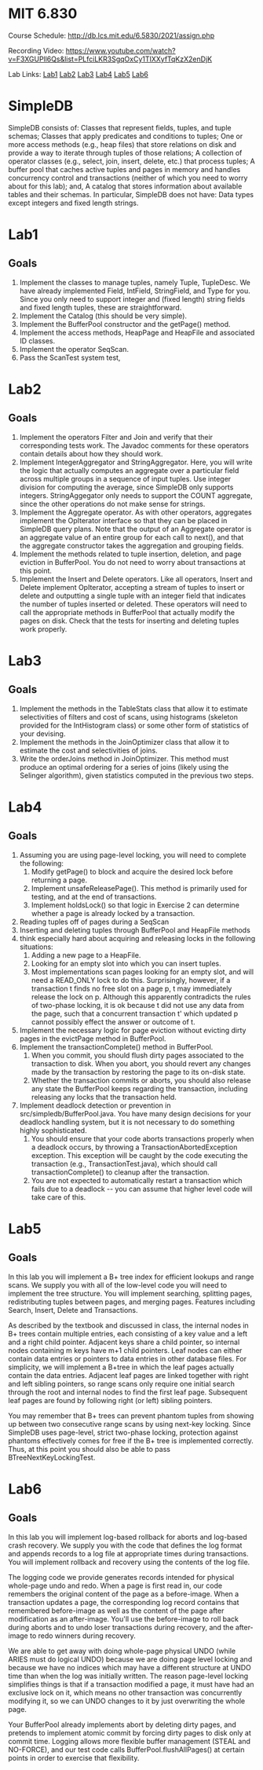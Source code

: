 # MIT 6.830
Course Schedule: http://db.lcs.mit.edu/6.5830/2021/assign.php

Recording Video: https://www.youtube.com/watch?v=F3XGUPll6Qs&list=PLfciLKR3SgqOxCy1TIXXyfTqKzX2enDjK

Lab Links: [Lab1](https://github.com/MIT-DB-Class/simple-db-hw-2021/blob/master/lab1.md) 
[Lab2](https://github.com/MIT-DB-Class/simple-db-hw-2021/blob/master/lab2.md) 
[Lab3](https://github.com/MIT-DB-Class/simple-db-hw-2021/blob/master/lab3.md) 
[Lab4](https://github.com/MIT-DB-Class/simple-db-hw-2021/blob/master/lab4.md) 
[Lab5](https://github.com/MIT-DB-Class/simple-db-hw-2021/blob/master/lab5.md) 
[Lab6](https://github.com/MIT-DB-Class/simple-db-hw-2021/blob/master/lab6.md) 

# SimpleDB
SimpleDB consists of:
Classes that represent fields, tuples, and tuple schemas;
Classes that apply predicates and conditions to tuples;
One or more access methods (e.g., heap files) that store relations on disk and provide a way to iterate through tuples of those relations;
A collection of operator classes (e.g., select, join, insert, delete, etc.) that process tuples;
A buffer pool that caches active tuples and pages in memory and handles concurrency control and transactions (neither of which you need to worry about for this lab); and,
A catalog that stores information about available tables and their schemas.
In particular, SimpleDB does not have:
Data types except integers and fixed length strings.

# Lab1
## Goals
1. Implement the classes to manage tuples, namely Tuple, TupleDesc. We have already implemented Field, IntField, StringField, and Type for you. Since you only need to support integer and (fixed length) string fields and fixed length tuples, these are straightforward.
2. Implement the Catalog (this should be very simple).
3. Implement the BufferPool constructor and the getPage() method.
4. Implement the access methods, HeapPage and HeapFile and associated ID classes.
5. Implement the operator SeqScan.
6. Pass the ScanTest system test,

# Lab2
## Goals
1. Implement the operators Filter and Join and verify that their corresponding tests work. The Javadoc comments for these operators contain details about how they should work. 
2. Implement IntegerAggregator and StringAggregator. Here, you will write the logic that actually computes an aggregate over a particular field across multiple groups in a sequence of input tuples. Use integer division for computing the average, since SimpleDB only supports integers. StringAggegator only needs to support the COUNT aggregate, since the other operations do not make sense for strings.
3. Implement the Aggregate operator. As with other operators, aggregates implement the OpIterator interface so that they can be placed in SimpleDB query plans. Note that the output of an Aggregate operator is an aggregate value of an entire group for each call to next(), and that the aggregate constructor takes the aggregation and grouping fields.
4. Implement the methods related to tuple insertion, deletion, and page eviction in BufferPool. You do not need to worry about transactions at this point.
5. Implement the Insert and Delete operators. Like all operators, Insert and Delete implement OpIterator, accepting a stream of tuples to insert or delete and outputting a single tuple with an integer field that indicates the number of tuples inserted or deleted. These operators will need to call the appropriate methods in BufferPool that actually modify the pages on disk. Check that the tests for inserting and deleting tuples work properly.

# Lab3
## Goals
1. Implement the methods in the TableStats class that allow it to estimate selectivities of filters and cost of scans, using histograms (skeleton provided for the IntHistogram class) or some other form of statistics of your devising.
2. Implement the methods in the JoinOptimizer class that allow it to estimate the cost and selectivities of joins.
3. Write the orderJoins method in JoinOptimizer. This method must produce an optimal ordering for a series of joins (likely using the Selinger algorithm), given statistics computed in the previous two steps.

# Lab4
## Goals
1. Assuming you are using page-level locking, you will need to complete the following:
	1. Modify getPage() to block and acquire the desired lock before returning a page.
	2. Implement unsafeReleasePage(). This method is primarily used for testing, and at the end of transactions.
	3. Implement holdsLock() so that logic in Exercise 2 can determine whether a page is already locked by a transaction.
2. Reading tuples off of pages during a SeqScan
3. Inserting and deleting tuples through BufferPool and HeapFile methods
4. think especially hard about acquiring and releasing locks in the following situations:
	1. Adding a new page to a HeapFile. 
	2. Looking for an empty slot into which you can insert tuples. 
	3. Most implementations scan pages looking for an empty slot, and will need a READ_ONLY lock to do this. Surprisingly, however, if a transaction t finds no free slot on a page p, t may immediately release the lock on p. Although this apparently contradicts the rules of two-phase locking, it is ok because t did not use any data from the page, such that a concurrent transaction t' which updated p cannot possibly effect the answer or outcome of t.
5. Implement the necessary logic for page eviction without evicting dirty pages in the evictPage method in BufferPool.
6. Implement the transactionComplete() method in BufferPool. 
	1. When you commit, you should flush dirty pages associated to the transaction to disk. When you abort, you should revert any changes made by the transaction by restoring the page to its on-disk state.
	2. Whether the transaction commits or aborts, you should also release any state the BufferPool keeps regarding the transaction, including releasing any locks that the transaction held.
7. Implement deadlock detection or prevention in src/simpledb/BufferPool.java. You have many design decisions for your deadlock handling system, but it is not necessary to do something highly sophisticated. 
	1. You should ensure that your code aborts transactions properly when a deadlock occurs, by throwing a TransactionAbortedException exception. This exception will be caught by the code executing the transaction (e.g., TransactionTest.java), which should call transactionComplete() to cleanup after the transaction. 
	2. You are not expected to automatically restart a transaction which fails due to a deadlock -- you can assume that higher level code will take care of this.
	
# Lab5
## Goals
In this lab you will implement a B+ tree index for efficient lookups and range scans. We supply you with all of the low-level code you will need to implement the tree structure. You will implement searching, splitting pages, redistributing tuples between pages, and merging pages. Features including Search, Insert, Delete and Transactions.

As described by the textbook and discussed in class, the internal nodes in B+ trees contain multiple entries, each consisting of a key value and a left and a right child pointer. Adjacent keys share a child pointer, so internal nodes containing m keys have m+1 child pointers. Leaf nodes can either contain data entries or pointers to data entries in other database files. For simplicity, we will implement a B+tree in which the leaf pages actually contain the data entries. Adjacent leaf pages are linked together with right and left sibling pointers, so range scans only require one initial search through the root and internal nodes to find the first leaf page. Subsequent leaf pages are found by following right (or left) sibling pointers.

You may remember that B+ trees can prevent phantom tuples from showing up between two consecutive range scans by using next-key locking. Since SimpleDB uses page-level, strict two-phase locking, protection against phantoms effectively comes for free if the B+ tree is implemented correctly. Thus, at this point you should also be able to pass BTreeNextKeyLockingTest.
# Lab6
## Goals
In this lab you will implement log-based rollback for aborts and log-based crash recovery. We supply you with the code that defines the log format and appends records to a log file at appropriate times during transactions. You will implement rollback and recovery using the contents of the log file.

The logging code we provide generates records intended for physical whole-page undo and redo. When a page is first read in, our code remembers the original content of the page as a before-image. When a transaction updates a page, the corresponding log record contains that remembered before-image as well as the content of the page after modification as an after-image. You'll use the before-image to roll back during aborts and to undo loser transactions during recovery, and the after-image to redo winners during recovery.

We are able to get away with doing whole-page physical UNDO (while ARIES must do logical UNDO) because we are doing page level locking and because we have no indices which may have a different structure at UNDO time than when the log was initially written. The reason page-level locking simplifies things is that if a transaction modified a page, it must have had an exclusive lock on it, which means no other transaction was concurrently modifying it, so we can UNDO changes to it by just overwriting the whole page.

Your BufferPool already implements abort by deleting dirty pages, and pretends to implement atomic commit by forcing dirty pages to disk only at commit time. Logging allows more flexible buffer management (STEAL and NO-FORCE), and our test code calls BufferPool.flushAllPages() at certain points in order to exercise that flexibility.
